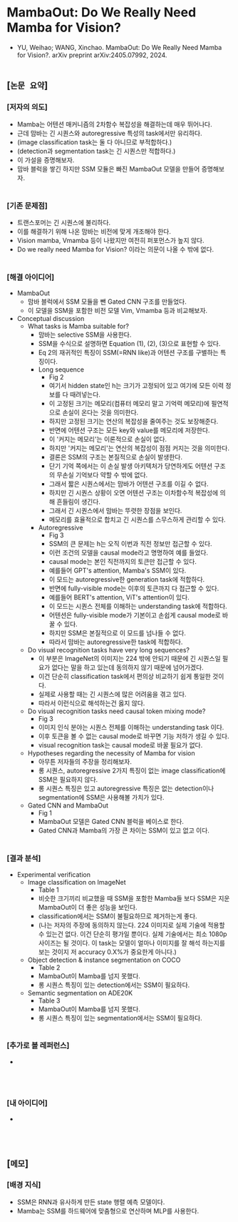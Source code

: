 # MambaOut: Do We Really Need Mamba for Vision?
* YU, Weihao; WANG, Xinchao. MambaOut: Do We Really Need Mamba for Vision?. arXiv preprint arXiv:2405.07992, 2024.
<br><br>

## [`논문 요약`]

### [저자의 의도]
* Mamba는 어텐션 매커니즘의 2차함수 복잡성을 해결하는데 매우 뛰어나다.
* 근데 맘바는 긴 시퀀스와 autoregressive 특성의 task에서만 유리하다.
* (image classification task는 둘 다 아니므로 부적합하다.)
* (detection과 segmentation task는 긴 시퀀스만 적합하다.)
* 이 가설을 증명해보자.
* 맘바 블럭을 쌓긴 하지만 SSM 모듈은 빠진 MambaOut 모델을 만들어 증명해보자.
<br><br>

### [기존 문제점]
* 트랜스포머는 긴 시퀀스에 불리하다.
* 이를 해결하기 위해 나온 맘바는 비전에 맞게 개조해야 한다.
* Vision mamba, Vmamba 등이 나왔지만 여전히 퍼포먼스가 높지 않다.
* Do we really need Mamba for Vision? 이라는 의문이 나올 수 밖에 없다.
<br><br>

### [해결 아이디어]
* MambaOut
    * 맘바 블럭에서 SSM 모듈을 뺀 Gated CNN 구조를 만들었다.
    * 이 모델을 SSM을 포함한 비전 모델 Vim, Vmamba 등과 비교해보자.
* Conceptual discussion
    * What tasks is Mamba suitable for?
        * 맘바는 selective SSM을 사용한다.
        * SSM을 수식으로 설명하면 Equation (1), (2), (3)으로 표현할 수 있다.
        * Eq 2의 재귀적인 특징이 SSM(=RNN like)과 어텐션 구조를 구별하는 특징이다.
        * Long sequence
            * Fig 2
            * 여기서 hidden state인 h는 크기가 고정되어 있고 여기에 모든 이력 정보를 다 때려넣는다.
            * 이 고정된 크기는 메모리(컴퓨터 메모리 말고 기억력 메모리)에 필연적으로 손실이 온다는 것을 의미한다.
            * 하지만 고정된 크기는 연산의 복잡성을 줄여주는 것도 보장해준다.
            * 반면에 어텐션 구조는 모든 key와 value를 메모리에 저장한다.
            * 이 '커지는 메모리'는 이론적으로 손실이 없다.
            * 하지만 '커지는 메모리'는 연산의 복잡성이 점점 커지는 것을 의미한다.
            * 결론은 SSM의 구조는 본질적으로 손실이 발생한다.
            * 단기 기억 쪽에서는 이 손실 발생 아키텍처가 당연하게도 어텐션 구조의 무손실 기억보다 약할 수 밖에 없다.
            * 그래서 짧은 시퀀스에서는 맘바가 어텐션 구조를 이길 수 없다.
            * 하지만 긴 시퀀스 상황이 오면 어텐션 구조는 이차함수적 복잡성에 의해 흔들림이 생긴다.
            * 그래서 긴 시퀀스에서 맘바는 뚜렷한 장점을 보인다.
            * 메모리를 효율적으로 합치고 긴 시퀀스를 스무스하게 관리할 수 있다.
        * Autoregressive
            * Fig 3
            * SSM의 큰 문제는 h는 오직 이번과 직전 정보만 접근할 수 있다.
            * 이런 조건의 모델을 causal mode라고 명명하여 예를 들었다.
            * causal mode는 본인 직전까지의 토큰만 접근할 수 있다.
            * 예를들어 GPT's attention, Mamba's SSM이 있다.
            * 이 모드는 autoregressive한 generation task에 적합하다.
            * 반면에 fully-visible mode는 이후의 토큰까지 다 접근할 수 있다.
            * 예를들어 BERT's attention, ViT's attention이 있다.
            * 이 모드는 시퀀스 전체를 이해하는 understanding task에 적합하다.
            * 어텐션은 fully-visible mode가 기본이고 손쉽게 causal mode로 바꿀 수 있다.
            * 하지만 SSM은 본질적으로 이 모드를 넘나들 수 없다.
            * 따라서 맘바는 autoregressive한 task에 적합하다.
    * Do visual recognition tasks have very long sequences?
        * 이 부분은 ImageNet의 이미지는 224 밖에 안되기 때문에 긴 시퀀스일 필요가 없다는 말을 하고 있는데 동의하지 않기 때문에 넘어가겠다.
        * 이건 단순히 classification task에서 편의상 비교하기 쉽게 통일한 것이다.
        * 실제로 사용할 때는 긴 시퀀스에 많은 어려움을 겪고 있다.
        * 따라서 이런식으로 해석하는건 옳지 않다.
    * Do visual recognition tasks need causal token mixing mode?
        * Fig 3
        * 이미지 인식 분야는 시퀀스 전체를 이해하는 understanding task 이다.
        * 이후 토큰을 볼 수 없는 causal mode로 바꾸면 기능 저하가 생길 수 있다.
        * visual recognition task는 causal mode로 바꿀 필요가 없다.
    * Hypotheses regarding the necessity of Mamba for vision
        * 아무튼 저자들의 주장을 정리해보자.
        * 롱 시퀀스, autoregressive 2가지 특징이 없는 image classification에 SSM은 필요하지 않다.
        * 롱 시퀀스 특징은 있고 autoregressive 특징은 없는 detection이나 segmentation에 SSM은 사용해볼 가치가 있다.
    * Gated CNN and MambaOut
        * Fig 1
        * MambaOut 모델은 Gated CNN 블럭을 베이스로 한다.
        * Gated CNN과 Mamba의 가장 큰 차이는 SSM이 있고 없고 이다.
<br><br>

### [결과 분석]
* Experimental verification
    *  Image classification on ImageNet
        * Table 1
        * 비슷한 크기끼리 비교했을 때 SSM을 포함한 Mamba들 보다 SSM은 지운 MambaOut이 더 좋은 성능을 보인다.
        * classification에서는 SSM이 불필요하므로 제거하는게 좋다.
        * (나는 저자의 주장에 동의하지 않는다. 224 이미지로 실제 기술에 적용할 수 있는건 없다. 이건 단순히 평가일 뿐이다. 실제 기술에서는 최소 1080p 사이즈는 될 것이다. 이 task는 모델이 얼마나 이미지를 잘 해석 하는지를 보는 것이지 저 accuracy 0.X%가 중요한게 아니다.)
    * Object detection & instance segmentation on COCO
        * Table 2
        * MambaOut이 Mamba를 넘지 못했다.
        * 롱 시퀀스 특징이 있는 detection에서는 SSM이 필요하다.
    * Semantic segmentation on ADE20K
        * Table 3
        * MambaOut이 Mamba를 넘지 못했다.
        * 롱 시퀀스 특징이 있는 segmentation에서는 SSM이 필요하다.
<br><br>

### [추가로 볼 레퍼런스]
* 
<br><br>

### [내 아이디어]
* 
<br><br>



## [`메모`]

### [배경 지식]
* SSM은 RNN과 유사하게 만든 state 행렬 예측 모델이다.
* Mamba는 SSM를 하드웨어에 맞춤형으로 연산하며 MLP를 사용한다.
<br><br>


